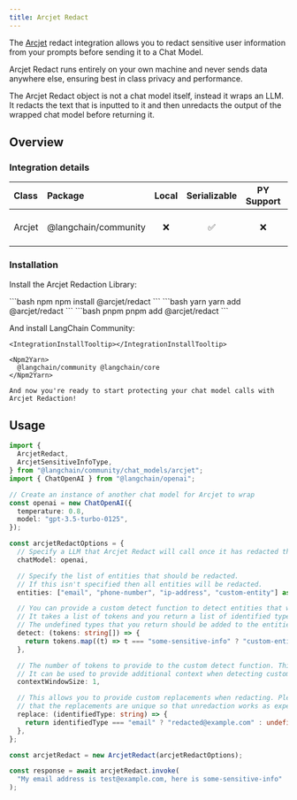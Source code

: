 ```yaml
---
title: Arcjet Redact
---
```


The [Arcjet](https://arcjet.com) redact integration allows you to redact sensitive user information from your prompts before sending it to a Chat Model.

Arcjet Redact runs entirely on your own machine and never sends data anywhere else, ensuring best in class privacy and performance.

The Arcjet Redact object is not a chat model itself, instead it wraps an LLM. It redacts the text that is inputted to it and then unredacts the output of the wrapped chat model before returning it.

## Overview

### Integration details

| Class | Package | Local | Serializable | PY Support | Downloads | Version |
| :--- | :--- | :---: | :---: |  :---: | :---: | :---: |
| Arcjet | @langchain/community | ❌ | ✅ | ❌ | ![NPM - Downloads](https://img.shields.io/npm/dm/@langchain/community?style=flat-square&label=%20&) | ![NPM - Version](https://img.shields.io/npm/v/@langchain/community?style=flat-square&label=%20&) |

### Installation

Install the Arcjet Redaction Library:

<CodeGroup>
```bash npm
npm install @arcjet/redact
```
```bash yarn
yarn add @arcjet/redact
```
```bash pnpm
pnpm add @arcjet/redact
```
</CodeGroup>

And install LangChain Community:

```{=mdx}
<IntegrationInstallTooltip></IntegrationInstallTooltip>

<Npm2Yarn>
  @langchain/community @langchain/core
</Npm2Yarn>

And now you're ready to start protecting your chat model calls with Arcjet Redaction!

```

## Usage

```typescript
import {
  ArcjetRedact,
  ArcjetSensitiveInfoType,
} from "@langchain/community/chat_models/arcjet";
import { ChatOpenAI } from "@langchain/openai";

// Create an instance of another chat model for Arcjet to wrap
const openai = new ChatOpenAI({
  temperature: 0.8,
  model: "gpt-3.5-turbo-0125",
});

const arcjetRedactOptions = {
  // Specify a LLM that Arcjet Redact will call once it has redacted the input.
  chatModel: openai,

  // Specify the list of entities that should be redacted.
  // If this isn't specified then all entities will be redacted.
  entities: ["email", "phone-number", "ip-address", "custom-entity"] as ArcjetSensitiveInfoType[],

  // You can provide a custom detect function to detect entities that we don't support yet.
  // It takes a list of tokens and you return a list of identified types or undefined.
  // The undefined types that you return should be added to the entities list if used.
  detect: (tokens: string[]) => {
    return tokens.map((t) => t === "some-sensitive-info" ? "custom-entity" : undefined)
  },

  // The number of tokens to provide to the custom detect function. This defaults to 1.
  // It can be used to provide additional context when detecting custom entity types.
  contextWindowSize: 1,

  // This allows you to provide custom replacements when redacting. Please ensure
  // that the replacements are unique so that unredaction works as expected.
  replace: (identifiedType: string) => {
    return identifiedType === "email" ? "redacted@example.com" : undefined;
  },
};

const arcjetRedact = new ArcjetRedact(arcjetRedactOptions);

const response = await arcjetRedact.invoke(
  "My email address is test@example.com, here is some-sensitive-info"
);
```

```typescript

```
